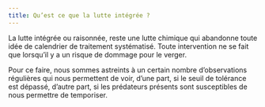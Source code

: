 ```yaml
---
title: Qu’est ce que la lutte intégrée ?
---
```


La lutte intégrée ou raisonnée, reste une lutte chimique qui abandonne toute idée de calendrier de traitement systématisé. 
Toute intervention ne se fait que lorsqu’il y a un risque de dommage pour le verger.

Pour ce faire, nous sommes astreints à un certain nombre d’observations régulières qui nous permettent de voir, d’une part, si le seuil de tolérance est dépassé, d’autre part, si les prédateurs présents sont susceptibles de nous permettre de temporiser.

